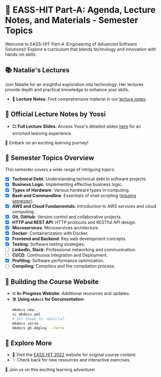 # 🌟 EASS-HIT Part-A: Agenda, Lecture Notes, and Materials - Semester Topics

Welcome to EASS-HIT-Part-A (Engineering of Advanced Software Solutions)! Explore a curriculum that blends technology and innovation with hands-on skills.

## 📚 Natalie's Lectures

Join Natalie for an insightful exploration into technology. Her lectures provide depth and practical knowledge to enhance your skills.

- 📖 **Lecture Notes**: Find comprehensive material in our [lecture notes](https://github.com/EASS-HIT-2022/lecture-notes/tree/main).

## 📑 Official Lecture Notes by Yossi

- 🎞️ **Full Lecture Slides**: Access Yossi's detailed slides [here](/lectures/all_slides.pdf) for an enriched learning experience.

🚀 Embark on an exciting learning journey!

## 📅 Semester Topics Overview

This semester covers a wide range of intriguing topics:

- [x] **Technical Debt**: Understanding technical debt in software projects.
- [x] **Business Logic**: Implementing effective business logic.
- [x] **Types of Hardware**: Various hardware types in computing.
- [x] **Bash and Commandline**: Essentials of shell scripting ([missing semester](https://missing.csail.mit.edu/2020/course-shell/)).
- [x] **AWS and Cloud Fundamentals**: Introduction to AWS services and cloud computing.
- [x] **Git, GitHub**: Version control and collaborative projects.
- [x] **HTTP and REST API**: HTTP protocols and RESTful API design.
- [x] **Microservices**: Microservices architecture.
- [x] **Docker**: Containerization with Docker.
- [x] **Frontend and Backend**: Key web development concepts.
- [x] **Testing**: Software testing strategies.
- [ ] **LinkedIn, Slack**: Professional networking and communication.
- [ ] **CI/CD**: Continuous Integration and Deployment.
- [x] **Profiling**: Software performance optimization.
- [ ] **Compiling**: Compilers and the compilation process.

## 🔧 Building the Course Website

- 🌐 **In-Progress Website**: Additional resources and updates.
- 🛠️ **Using `mkdocs` for Documentation**:
  ```bash
  mkdocs new .
  vi mkdocs.yml
  # Set theme to 'material'
  mkdocs serve
  mkdocs gh-deploy --force
  ```

## 📢 Explore More

- 🏫 Visit the [EASS HIT 2022](https://eass-hit-2022.github.io/Part-A/) website for original course content.
- ✨ Check back for new resources and interactive exercises.

🚀 Join us on this exciting learning adventure!

